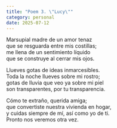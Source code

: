 ```yaml
---
title: "Poem 3. \"Lucy\""
category: personal 
date: 2025-07-12
---
```


Marsupial madre de un amor tenaz\
que se resguarda entre mis costillas;\
me llena de un sentimiento líquido\
que se construye al cerrar mis ojos.

Llueves gotas de ideas inmarcesibles.\
Toda la noche llueves sobre mi rostro;\
gotas de lluvia que veo ya sobre mi piel\
son transparentes, por tu transparencia.

Cómo te extraño, querida amiga;\
que convertiste nuestra vivienda en hogar,\
y cuidas siempre de mí, así como yo de ti.\
Pronto nos veremos otra vez.

